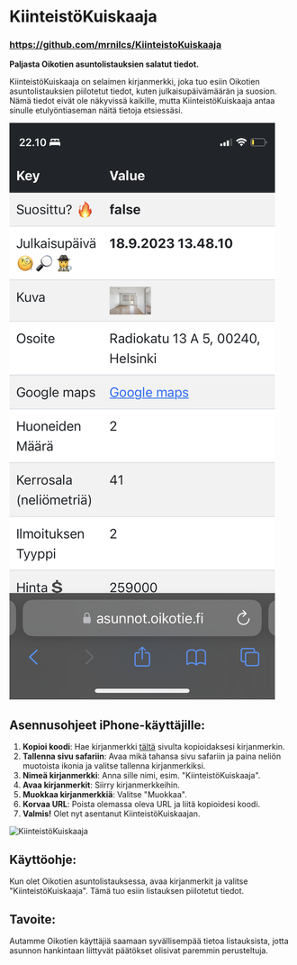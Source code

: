 # KiinteistöKuiskaaja

### https://github.com/mrnilcs/KiinteistoKuiskaaja

**Paljasta Oikotien asuntolistauksien salatut tiedot.**

KiinteistöKuiskaaja on selaimen kirjanmerkki, joka tuo esiin Oikotien asuntolistauksien piilotetut tiedot, kuten julkaisupäivämäärän ja suosion. Nämä tiedot eivät ole näkyvissä kaikille, mutta KiinteistöKuiskaaja antaa sinulle etulyöntiaseman näitä tietoja etsiessäsi.

![KiinteistöKuiskaaja](https://github.com/mrnilcs/KiinteistoKuiskaaja/blob/main/IMG_8284.PNG?raw=true)


## Asennusohjeet iPhone-käyttäjille:

1. **Kopioi koodi**: Hae kirjanmerkki [tältä](https://htmlpreview.github.io/?https://raw.githubusercontent.com/mrnilcs/KiinteistoKuiskaaja/main/KiinteistoKuiskaaja.html) sivulta kopioidaksesi kirjanmerkin.
2. **Tallenna sivu safariin**: Avaa mikä tahansa sivu safariin ja paina neliön muotoista ikonia ja valitse tallenna kirjanmerkiksi.
3. **Nimeä kirjanmerkki**: Anna sille nimi, esim. "KiinteistöKuiskaaja".
4. **Avaa kirjanmerkit**: Siirry kirjanmerkkeihin.
5. **Muokkaa kirjanmerkkiä**: Valitse "Muokkaa".
6. **Korvaa URL**: Poista olemassa oleva URL ja liitä kopioidesi koodi.
7. **Valmis!** Olet nyt asentanut KiinteistöKuiskaajan.

![KiinteistöKuiskaaja](https://s6.gifyu.com/images/S62tx.gif)

## Käyttöohje:

Kun olet Oikotien asuntolistauksessa, avaa kirjanmerkit ja valitse "KiinteistöKuiskaaja". Tämä tuo esiin listauksen piilotetut tiedot.

## Tavoite:

Autamme Oikotien käyttäjiä saamaan syvällisempää tietoa listauksista, jotta asunnon hankintaan liittyvät päätökset olisivat paremmin perusteltuja.
